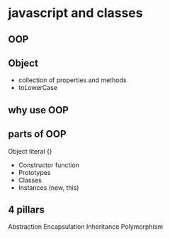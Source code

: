 # javascript and classes

## OOP
## Object
- collection of properties and methods
- toLowerCase

## why use OOP

## parts of OOP
Object literal {}

- Constructor function
- Prototypes
- Classes 
- Instances (new, this)


## 4 pillars 
Abstraction
Encapsulation
Inheritance
Polymorphism



